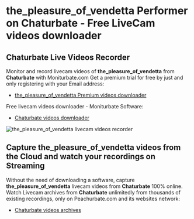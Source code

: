 # the_pleasure_of_vendetta Performer on Chaturbate - Free LiveCam videos downloader

## Chaturbate Live Videos Recorder

Monitor and record livecam videos of **the_pleasure_of_vendetta** from **Chaturbate** with Moniturbate.com
Get a premium trial for free by just and only registering with your Email address:
* [the_pleasure_of_vendetta Premium videos downloader](https://moniturbate.com/request-demo-licence-key.html)

Free livecam videos downloader - Moniturbate Software:
* [Chaturbate videos downloader](https://moniturbate.com/moniturbate-download-software.html)

![the_pleasure_of_vendetta livecam videos recorder](https://peachurnet.com/templates/moniturbate-software.png)


## Capture the_pleasure_of_vendetta videos from the Cloud and watch your recordings on Streaming

Without the need of downloading a software, capture **the_pleasure_of_vendetta** livecam videos from **Chaturbate** 100% online.
Watch Livecam archives from **Chaturbate** unlimitedly from thousands of existing recordings, only on Peachurbate.com and its websites network:
* [Chaturbate videos archives](https://peachurnet.com/)